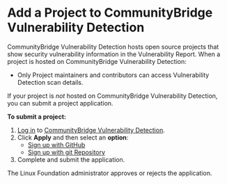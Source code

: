 # Add a Project to CommunityBridge Vulnerability Detection

CommunityBridge Vulnerability Detection hosts open source projects that show security vulnerability information in the Vulnerability Report. When a project is hosted on CommunityBridge Vulnerability Detection:

* Only Project maintainers and contributors can access Vulnerability Detection scan details.

If your project is _not_ hosted on CommunityBridge Vulnerability Detection, you can submit a project application.

**To submit a project:**

1. [Log in](../../../sso/sign-in/) to [CommunityBridge Vulnerability Detection](https://security.communitybridge.org/#/).
2. Click **Apply** and then select an **option**:
   * [Sign up with GitHub](add-a-github-project-to-vulnerability-detection.md)
   * [Sign up with git Repository](add-a-git-repository-project-to-vulnerability-detection.md)
3. Complete and submit the application.

The Linux Foundation administrator approves or rejects the application. 

